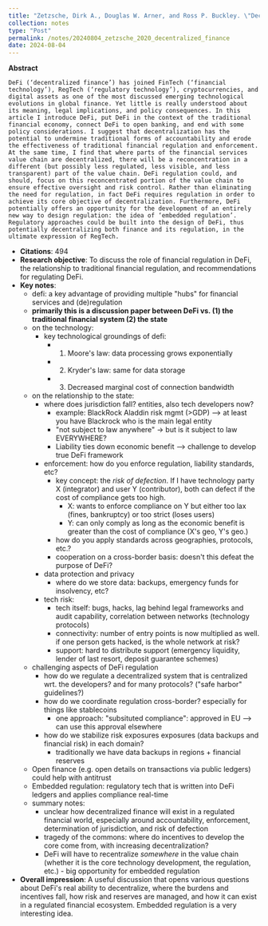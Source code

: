 ```yaml
---
title: "Zetzsche, Dirk A., Douglas W. Arner, and Ross P. Buckley. \"Decentralized finance.\" Journal of Financial Regulation 6.2 (2020): 172-203."
collection: notes
type: "Post"
permalink: /notes/20240804_zetzsche_2020_decentralized_finance
date: 2024-08-04
---
```


**Abstract**

```
DeFi (‘decentralized finance’) has joined FinTech (‘financial technology’), RegTech (‘regulatory technology’), cryptocurrencies, and digital assets as one of the most discussed emerging technological evolutions in global finance. Yet little is really understood about its meaning, legal implications, and policy consequences. In this article I introduce DeFi, put DeFi in the context of the traditional financial economy, connect DeFi to open banking, and end with some policy considerations. I suggest that decentralization has the potential to undermine traditional forms of accountability and erode the effectiveness of traditional financial regulation and enforcement. At the same time, I find that where parts of the financial services value chain are decentralized, there will be a reconcentration in a different (but possibly less regulated, less visible, and less transparent) part of the value chain. DeFi regulation could, and should, focus on this reconcentrated portion of the value chain to ensure effective oversight and risk control. Rather than eliminating the need for regulation, in fact DeFi requires regulation in order to achieve its core objective of decentralization. Furthermore, DeFi potentially offers an opportunity for the development of an entirely new way to design regulation: the idea of ‘embedded regulation’. Regulatory approaches could be built into the design of DeFi, thus potentially decentralizing both finance and its regulation, in the ultimate expression of RegTech.
```

  - **Citations**: 494
  - **Research objective**: To discuss the role of financial regulation in DeFi, the relationship to traditional financial regulation, and recommendations for regulating DeFi.
  - **Key notes**:
    - defi: a key advantage of providing multiple "hubs" for financial services and (de)regulation
    - **primarily this is a discussion paper between DeFi vs. (1) the traditional financial system (2) the state**
    - on the technology:
      - key technological groundings of defi:
        - 1. Moore's law: data processing grows exponentially
        - 2. Kryder's law: same for data storage
        - 3. Decreased marginal cost of connection bandwidth
    - on the relationship to the state:
      - where does jurisdiction fall? entities, also tech developers now?
        - example: BlackRock Aladdin risk mgmt (>GDP) --> at least you have Blackrock who is the main legal entity
        - "not subject to law anywhere" -> but is it subject to law EVERYWHERE?
        - Liability ties down economic benefit --> challenge to develop true DeFi framework
      - enforcement: how do you enforce regulation, liability standards, etc?
        - key concept: the *risk of defection*. If I have technology party X (integrator) and user Y (contributor), both can defect if the cost of compliance gets too high.
          - X: wants to enforce compliance on Y but either too lax (fines, bankruptcy) or too strict (loses users)
          - Y: can only comply as long as the economic benefit is greater than the cost of compliance (X's geo, Y's geo.)
        - how do you apply standards across geographies, protocols, etc.?
        - cooperation on a cross-border basis: doesn't this defeat the purpose of DeFi?
      - data protection and privacy
        - where do we store data: backups, emergency funds for insolvency, etc?
      - tech risk:
        - tech itself: bugs, hacks, lag behind legal frameworks and audit capability, correlation between networks (technology protocols)
        - connectivity: number of entry points is now multiplied as well. if one person gets hacked, is the whole network at risk?
        - support: hard to distribute support (emergency liquidity, lender of last resort, deposit guarantee schemes)
    - challenging aspects of DeFi regulation
      - how do we regulate a decentralized system that is centralized wrt. the developers? and for many protocols? ("safe harbor" guidelines?)
      - how do we coordinate regulation cross-border? especially for things like stablecoins
        - one approach: "subsituted compliance": approved in EU --> can use this approval elsewhere
      - how do we stabilize risk exposures exposures (data backups and financial risk) in each domain?
        - traditionally we have data backups in regions + financial reserves
    - Open finance (e.g. open details on transactions via public ledgers) could help with antitrust
    - Embedded regulation: regulatory tech that is written into DeFi ledgers and applies compliance real-time
    - summary notes:
      - unclear how decentralized finance will exist in a regulated financial world, especially around accountability, enforcement, determination of jurisdiction, and risk of defection
      - tragedy of the commons: where do incentives to develop the core come from, with increasing decentralization?
      - DeFi will have to recentralize *somewhere* in the value chain (whether it is the core technology development, the regulation, etc.) - big opportunity for embedded regulation
  - **Overall impression**: A useful discussion that opens various questions about DeFi's real ability to decentralize, where the burdens and incentives fall, how risk and reserves are managed, and how it can exist in a regulated financial ecosystem. Embedded regulation is a very interesting idea.